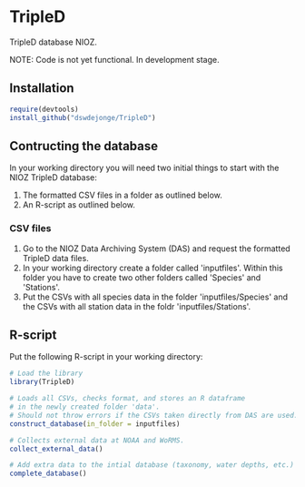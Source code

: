 # TripleD
TripleD database NIOZ.

NOTE: Code is not yet functional. In development stage.

## Installation
```R
require(devtools)
install_github("dswdejonge/TripleD")
```

## Contructing the database
In your working directory you will need two initial things to start with the NIOZ TripleD database:  
1. The formatted CSV files in a folder as outlined below.  
2. An R-script as outlined below.  

### CSV files
1. Go to the NIOZ Data Archiving System (DAS) and request the formatted TripleD data files.  
2. In your working directory create a folder called 'inputfiles'. Within this folder you have to create two other folders called 'Species' and 'Stations'.  
3. Put the CSVs with all species data in the folder 'inputfiles/Species' and the CSVs with all station data in the foldr 'inputfiles/Stations'.

## R-script
Put the following R-script in your working directory:
```R
# Load the library
library(TripleD)

# Loads all CSVs, checks format, and stores an R dataframe 
# in the newly created folder 'data'.
# Should not throw errors if the CSVs taken directly from DAS are used.
construct_database(in_folder = inputfiles)

# Collects external data at NOAA and WoRMS.
collect_external_data()

# Add extra data to the intial database (taxonomy, water depths, etc.)
complete_database()
```
